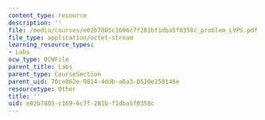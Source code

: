 ```yaml
---
content_type: resource
description: ''
file: /media/courses/e02b7805c1696c7f281bf1dba5f0358c_problem_LVPS.pdf
file_type: application/octet-stream
learning_resource_types:
- Labs
ocw_type: OCWFile
parent_title: Labs
parent_type: CourseSection
parent_uid: 70ce862e-9814-4ddb-a6a3-0510e258146e
resourcetype: Other
title: ''
uid: e02b7805-c169-6c7f-281b-f1dba5f0358c
---
```

